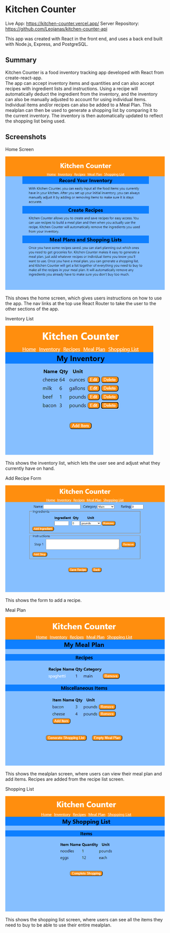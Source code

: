 # Kitchen Counter
Live App: https://kitchen-counter.vercel.app/
Server Repository: https://github.com/Leojanas/kitchen-counter-api

This app was created with React in the front end, and uses a back end built with Node.js, Express, and PostgreSQL.

## Summary

Kitchen Counter is a food inventory tracking app developed with React from create-react-app.  
The app can accept inventory items and quantities and can also accept recipes with ingredient lists and instructions.  Using a recipe will automatically deduct the ingredient from the inventory, and the inventory can also be manually adjusted to account for using individual items.
Individual items and/or recipes can also be added to a Meal Plan.  This mealplan can then be used to generate a shopping list by comparing it to the current inventory.  The inventory is then automatically updated to reflect the shopping list being used.

## Screenshots
Home Screen

![Home Screen](screenshots/home-screen.png)

This shows the home screen, which gives users instructions on how to use the app. The nav links at the top use React Router to take the user to the other sections of the app.

Inventory List

![Inventory List](screenshots/inventory-list.png)

This shows the inventory list, which lets the user see and adjust what they currently have on hand.

Add Recipe Form

![Add Recipe Form](screenshots/add-recipe.png)

This shows the form to add a recipe.

Meal Plan

![Meal Plan](screenshots/mealplan.png)

This shows the mealplan screen, where users can view their meal plan and add items. Recipes are added from the recipe list screen.

Shopping List

![Shopping List](screenshots/shopping-list.png)

This shows the shopping list screen, where users can see all the items they need to buy to be able to use their entire mealplan.
